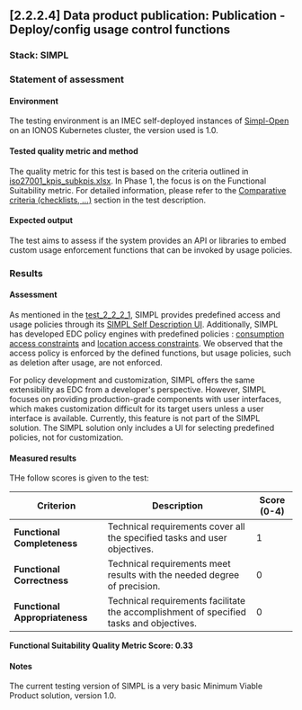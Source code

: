 ## [2.2.2.4] Data product publication: Publication - Deploy/config usage control functions
### Stack: SIMPL

### Statement of assessment
#### Environment

The testing environment is an IMEC self-deployed instances of [Simpl-Open](https://code.europa.eu/simpl/simpl-open) on
an IONOS Kubernetes cluster, the version used is 1.0.

#### Tested quality metric and method

The quality metric for this test is based on the criteria outlined in [iso27001_kpis_subkpis.xlsx](../../../../../design_decisions/background_info/iso27001_kpis_subkpis.xlsx). In Phase 1,
the focus is on the Functional Suitability metric. For detailed information, please refer to the [Comparative criteria (checklists, ...)](./test.md#comparative-criteria-checklists-) section in the test description.

#### Expected output
The test aims to assess if the system provides an API or libraries to embed custom usage enforcement functions that can be invoked by usage policies.

### Results
#### Assessment

As mentioned in the [test_2_2_2_1](../test_2_2_2_1/result_simpl.md), 
SIMPL provides predefined access and usage policies through its [SIMPL Self Description UI](https://code.europa.eu/simpl/simpl-open/development/gaia-x-edc/simpl-sd-ui). 
Additionally, SIMPL has developed EDC policy engines with predefined policies :  [consumption access constraints](https://code.europa.eu/simpl/simpl-open/development/gaia-x-edc/simpl-edc/-/blob/main/src/main/java/eu/europa/ec/simpl/ConsumptionConstraintFunction.java?ref_type=heads) and [location access constraints](https://code.europa.eu/simpl/simpl-open/development/gaia-x-edc/simpl-edc/-/blob/main/src/main/java/eu/europa/ec/simpl/LocationConstraintFunction.java?ref_type=heads).
We observed that the access policy is enforced by the defined functions, but usage policies, such as deletion after usage, are not enforced.

For policy development and customization, 
SIMPL offers the same extensibility as EDC from a developer's perspective.
However, SIMPL focuses on providing production-grade components with user interfaces, which makes customization difficult for its target users unless a user interface is available. Currently, this feature is not part of the SIMPL solution. 
The SIMPL solution only includes a UI for selecting predefined policies, not for customization.

#### Measured results
THe follow scores is given to the test:


| **Criterion**                | **Description**                                                                                     | **Score (0-4)** |
|------------------------------|-----------------------------------------------------------------------------------------------------|-----------------|
| **Functional Completeness**   | Technical requirements cover all the specified tasks and user objectives.                          | 1               |
| **Functional Correctness**    | Technical requirements meet results with the needed degree of precision.                           | 0               |
| **Functional Appropriateness**| Technical requirements facilitate the accomplishment of specified tasks and objectives.            | 0               |


**Functional Suitability Quality Metric Score: 0.33**


#### Notes

The current testing version of SIMPL is a very basic Minimum Viable Product solution, version 1.0.   